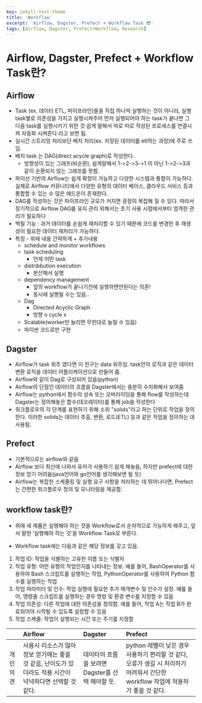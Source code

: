 ```yaml
---
key: jekyll-text-theme
title: 'Workflow'
excerpt: 'Airflow, Dagster, Prefect + Workflow Task 😎'
tags: [Airflow, Dagster, Prefect+Workflow, Research]
---
```


# **Airflow, Dagster, Prefect + Workflow Task란?**


## **Airflow**

- Task (ex. 데이터 ETL, 파이프라인)들을 직접 하나씩 실행하는 것이 아니라, 실행 task별로 의존성을 가지고 실행시켜주어 먼저 실행되어야 하는 task가 끝나면 그 다음 task를 실행시키기 위한 것
	 쉽게 말해서 따로 따로 작성된 프로세스를 연결시켜 자동화 시켜준다 라고 보면 됨.
- 실시간 스트리밍 처리보단 배치 처리(ex. 저장된 데이터를 etl하는 과정)에 주로 쓰임.
- 배치 task 는 DAG(direct acycle graph)로 작성한다. 
	- 방향성이 있는 그래프(비순환), 쉽게말해서 1->2->3->1 이 아닌 1->2->3과 같이 순환되지 않는 그래프를 뜻함.
- 파이선 기반의 Airflow는 쉽게 확장이 가능하고 다양한 시스템과 통합이 가능하다. 실제로 Airflow 커뮤니티에서 다양한 유형의 데이터 베이스, 클라우드 서비스 등과 통합할 수 있는 수 많은 애드온이 존재한다. 
- DAG를 작성하는 것은 파이프라인 규모가 커지면 광장히 복잡해 질 수 있다. 따라서 장기적으로 Airflow DAG를 유지 관리 위해서는 초기 사용 시점에서부터 엄격한 관리가 필요하다
- 백필 기능 : 과거 데이터를 손쉽게 재처리할 수 있기 때문에 코드를 변경한 후 재생성이 필요한 데이터 재처리가 가능하다.
- 특징 - 위에 내용 간략하게 + 추가내용
  - schedule and monitor workflows
  - task scheduling
    - 언제 어떤 task
  - distribbution execution
    - 분산해서 실행
  - dependency management
    - 앞의 workflow가 끝나기전에 실행하면안된다는 의존!
    - 동시에 실행될 수는 있음..
  - Dag
    - Directed Acyclic Graph
    - 방향 o cycle x
  - Scalable(worker만 늘리면 무한대로 늘릴 수 있음)
  - 파이썬 코드로만 구현

 

## **Dagster**

- Airflow가 task 위주 였다면 이 친구는 data 위주임. task안의 로직과 같은 데이터 변환 로직을 데이터 어플리케이션으로 만들어 줌.
- Airflow와 같이 Dag로 구성되어 있음(python)
- Airflow의 단점인 데이터의 흐름을 Dagster에서는 충분히 수치화해서 보여줌
- Airflow는 python에서 함수의 상속 또는 오버라이딩을 통해 flow를 작성하는데 Dagster는 정의해놓은 함수(데코레이터)를 통해 job을 작성한다
- 워크플로우의 각 단계를 표현하기 위해 소위 "solids"라고 하는 단위로 작업을 정의한다. 이러한 solids는 데이터 추출, 변환, 로드(ETL) 등과 같은 작업을 정의하는 데 사용됨.

 

## **Prefect**

- 기본적으로는 airflow와 같음
- Airflow 보다 최신에 나와서 유저가 사용하기 쉽게 해놓음, 하지만 prefect에 대한 정보 얻기 어려움(java언어와 go언어를 생각해보면 될 듯)
- Airflow는 복잡한 스케줄링 및 실행 요구 사항을 처리하는 데 뛰어나다면, Prefect는 간편한 워크플로우 정의 및 모니터링을 제공함.


## workflow task란?

* 위에 세 제품은 실행해야 하는 것을 Workflow로서 순차적으로 가능하게 해주고, 앞서 말한 ‘실행해야 하는 것’을 Workflow Task로 부른다.

* Workflow task에는 다음과 같은 해당 정보를 갖고 있음.

1. 작업 ID: 작업을 식별하는 고유한 이름 또는 식별자
2. 작업 유형: 어떤 유형의 작업인지를 나타내는 정보. 예를 들어, BashOperator를 사용하여 Bash 스크립트를 실행하는 작업, PythonOperator를 사용하여 Python 함수를 실행하는 작업
3. 작업 파라미터 및 인수: 작업 실행에 필요한 추가 매개변수 및 인수가 설정. 예를 들어, 명령줄 스크립트를 실행하는 경우 명령 및 환경 변수를 지정할 수 있음
4. 작업 의존성: 다른 작업에 대한 의존성을 정의함. 예를 들어, 작업 A는 작업 B가 완료되어야 시작될 수 있도록 설정할 수 있음
5. 작업 스케줄: 작업이 실행되는 시간 또는 주기를 지정함

 

|          | **Airflow**                                                  | **Dagster**                                      | **Prefect**                                                  |
| :------- | :----------------------------------------------------------- | :----------------------------------------------- | :----------------------------------------------------------- |
| 개인의견 | 사용시 리소스가 많아 정보 얻기에는 좋을 것 같음, 난이도가 있더라도 적용 시간이 넉넉하다면 선택할 것 같다. | 데이터의 흐름을 보려면 Dagster를 선택 해야할 듯. | python 레벨이 낮은 경우 사용하기 편리할 것 같다, 오류가 생길 시 처리하기 어려워서 간단한 workflow 작업에 적용하기 좋을 것 같다. |